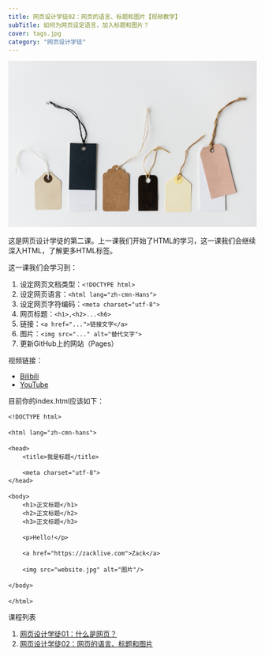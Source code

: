 ```yaml
---
title: 网页设计学徒02：网页的语言、标题和图片【视频教学】
subTitle: 如何为网页设定语言，加入标题和图片？
cover: tags.jpg
category: "网页设计学徒"
---
```


![HTML标签](tags.jpg)

这是网页设计学徒的第二课。上一课我们开始了HTML的学习，这一课我们会继续深入HTML，了解更多HTML标签。

这一课我们会学习到：

1. 设定网页文档类型：`<!DOCTYPE html>`
2. 设定网页语言：`<html lang="zh-cmn-Hans">`
3. 设定网页字符编码：`<meta charset="utf-8">`
4. 网页标题：`<h1>,<h2>...<h6>`
5. 链接：`<a href="...">链接文字</a>`
6. 图片：`<img src="..." alt="替代文字">`
7. 更新GitHub上的网站（Pages）


视频链接：
* [Bilibili](https://www.bilibili.com/video/av22408899)
* [YouTube](https://youtu.be/L8vDykyhK7I)

目前你的index.html应该如下：

```
<!DOCTYPE html>

<html lang="zh-cmn-hans">

<head>
	<title>我是标题</title>

	<meta charset="utf-8">
</head>

<body>
	<h1>正文标题</h1>
	<h2>正文标题</h2>
	<h3>正文标题</h3>

	<p>Hello!</p>

	<a href="https://zacklive.com">Zack</a>

	<img src="website.jpg" alt="图片"/>
	
</body>

</html>
```

课程列表
1. [网页设计学徒01：什么是网页？](/web-design)
2. [网页设计学徒02：网页的语言、标题和图片](/html-tags)

